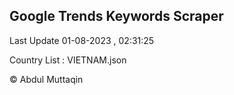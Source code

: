 

## Google Trends Keywords Scraper 
 
Last Update 01-08-2023 , 02:31:25

Country List :
VIETNAM.json



© Abdul Muttaqin 

